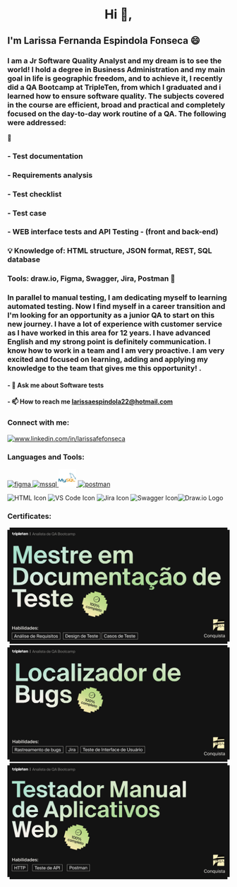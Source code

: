 ###
<h1 align="center">Hi 👋,

## I'm Larissa Fernanda Espindola Fonseca :smile: </h1>


### <h align=""> I am a Jr Software Quality Analyst and my dream is to see the world! I hold a degree in Business Administration and my main goal in life is geographic freedom, and to achieve it, I recently did a QA Bootcamp at TripleTen, from which I graduated and i learned how to ensure software quality. The subjects covered in the course are efficient, broad and practical and completely focused on the day-to-day work routine of a QA. The following were addressed:

:rocket:
### - Test documentation
### - Requirements analysis
### - Test checklist 
### - Test case
### - WEB interface tests and API Testing - (front and back-end)

### 💡 Knowledge of: HTML structure, JSON format, REST, SQL database

### **Tools: draw.io, Figma, Swagger, Jira, Postman** :rocket:

### <h align=""> In parallel to manual testing, I am dedicating myself to learning automated testing. Now I find myself in a career transition and I'm looking for an opportunity as a junior QA to start on this new journey. **I have a lot of experience with customer service as I have worked in this area for 12 years. I have advanced English and my strong point is definitely communication**. I know how to work in a team and I am very proactive. I am very excited and focused on learning, adding and applying my knowledge to the team that gives me this opportunity! .</h>

#### - 💬 Ask me about **Software tests**

#### - 📫 How to reach me **larissaespindola22@hotmail.com**

<h3 align="left">Connect with me:</h3>
<p align="left">
<a href="https://www.linkedin.com/in/larissafefonseca/" target="blank"><img align="center" src="https://raw.githubusercontent.com/rahuldkjain/github-profile-readme-generator/master/src/images/icons/Social/linked-in-alt.svg" alt="www.linkedin.com/in/larissafefonseca" height="30" width="40" /></a>
</p>

<h3 align="left">Languages and Tools:</h3>
<p align="left"> <a href="https://www.figma.com/" target="_blank" rel="noreferrer"> <img src="https://www.vectorlogo.zone/logos/figma/figma-icon.svg" alt="figma" width="40" height="40"/> </a> <a href="https://www.microsoft.com/en-us/sql-server" target="_blank" rel="noreferrer"> <img src="https://www.svgrepo.com/show/303229/microsoft-sql-server-logo.svg" alt="mssql" width="40" height="40"/> </a> <a href="https://www.mysql.com/" target="_blank" rel="noreferrer"> <img src="https://raw.githubusercontent.com/devicons/devicon/master/icons/mysql/mysql-original-wordmark.svg" alt="mysql" width="40" height="40"/> </a> <a href="https://postman.com" target="_blank" rel="noreferrer"> <img src="https://www.vectorlogo.zone/logos/getpostman/getpostman-icon.svg" alt="postman" width="40" height="40"/> </a> </p> 

<p align="left"> <img src="https://skillicons.dev/icons?i=html" alt="HTML Icon" width="48" height="48"> <img src="https://skillicons.dev/icons?i=vscode" alt="VS Code Icon" width="48" height="48">
  </a><img src="https://cdn.jsdelivr.net/gh/devicons/devicon@latest/icons/jira/jira-original.svg" alt="Jira Icon" width="48" height="48" title="Visit Jira website"> <img src="https://cdn.jsdelivr.net/gh/devicons/devicon@latest/icons/swagger/swagger-original.svg" height="50" width="50" alt="Swagger Icon"><img src="https://static-00.iconduck.com/assets.00/file-type-drawio-icon-2048x2048-dxjfklgq.png" alt="Draw.io Logo" height="50" width="50">
  </a>
  </a> </p>

<h3 align="left">Certificates:</h3>

<img src="certificados\Image.png">

<img src="certificados\Image (1).png">

<img src="certificados\Image (2).png">
